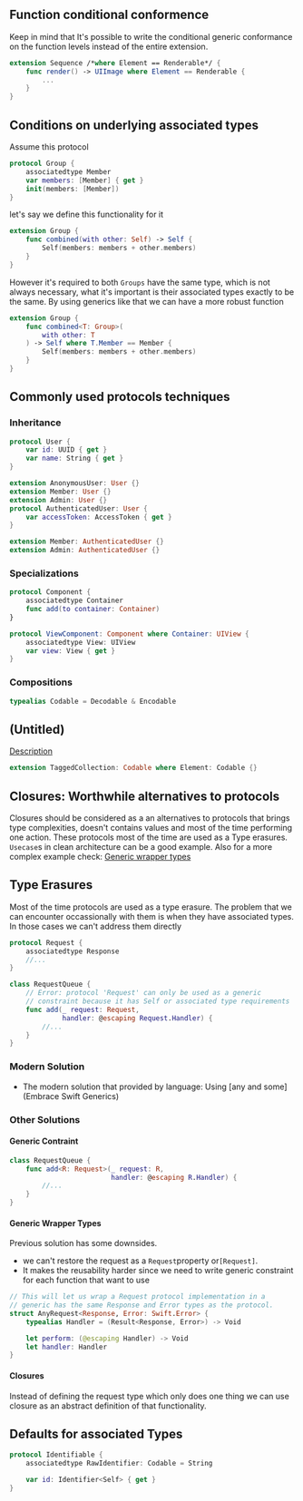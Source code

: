 ## Function conditional conformence
Keep in mind that It's possible to write the conditional generic conformance on the function levels instead of the entire extension.
```Swift
extension Sequence /*where Element == Renderable*/ {
    func render() -> UIImage where Element == Renderable {
        ...
    }
}
```
## Conditions on underlying associated types
Assume this protocol
```Swift
protocol Group {
    associatedtype Member
    var members: [Member] { get }
    init(members: [Member])
}
```
let's say we define this functionality for it
```Swift
extension Group {
    func combined(with other: Self) -> Self {
        Self(members: members + other.members)
    }
}
```
However it's required to both `Groups` have the same type, which is not always necessary, what it's important is their associated types exactly to be the same.
By using generics like that we can have a more robust function
```Swift
extension Group {
    func combined<T: Group>(
        with other: T
    ) -> Self where T.Member == Member {
        Self(members: members + other.members)
    }
}
```
## Commonly used protocols techniques
### Inheritance
```Swift
protocol User {
    var id: UUID { get }
    var name: String { get }
}

extension AnonymousUser: User {}
extension Member: User {}
extension Admin: User {}
protocol AuthenticatedUser: User {
    var accessToken: AccessToken { get }
}

extension Member: AuthenticatedUser {}
extension Admin: AuthenticatedUser {}
```
### Specializations
```Swift
protocol Component {
    associatedtype Container
    func add(to container: Container)
}

protocol ViewComponent: Component where Container: UIView {
    associatedtype View: UIView
    var view: View { get }
}
```
### Compositions
```Swift
typealias Codable = Decodable & Encodable
```
## (Untitled)
[Description](https://www.swiftbysundell.com/articles/designing-reusable-swift-libraries/#packaging-up-a-generic-concept)
```Swift
extension TaggedCollection: Codable where Element: Codable {}
```
## Closures: Worthwhile alternatives to protocols
Closures should be considered as a an alternatives to protocols that brings type complexities, doesn't contains values and most of the time performing one action. These protocols most of the time are used  as a Type erasures.
`Usecase`s in clean architecture can be a good example.
Also for a more complex example check: [Generic wrapper types](https://www.swiftbysundell.com/articles/different-flavors-of-type-erasure-in-swift/#generic-wrapper-types)
## Type Erasures
Most of the time protocols are used as a type erasure. The problem that we can encounter occassionally with them is when they have associated types. In those cases we can't address them directly
```Swift
protocol Request {
    associatedtype Response
	//...
}

class RequestQueue {
    // Error: protocol 'Request' can only be used as a generic
    // constraint because it has Self or associated type requirements
    func add(_ request: Request,
             handler: @escaping Request.Handler) {
        //...
    }
}
```
### Modern Solution
* The modern solution that provided by language: Using [any and some](Embrace Swift Generics)
### Other Solutions
#### Generic Contraint
```Swift
class RequestQueue {
    func add<R: Request>(_ request: R,
                         handler: @escaping R.Handler) {
        //...
    }
}
```
#### Generic Wrapper Types
Previous solution has some downsides. 
* we can't restore the request as a `Request`property or`[Request]`. 
* It makes the reusability harder since we need to write generic constraint for each function that want to use
```Swift
// This will let us wrap a Request protocol implementation in a
// generic has the same Response and Error types as the protocol.
struct AnyRequest<Response, Error: Swift.Error> {
    typealias Handler = (Result<Response, Error>) -> Void

    let perform: (@escaping Handler) -> Void
    let handler: Handler
}
```
#### Closures
Instead of defining the request type which only does one thing we can use closure as an abstract definition of that functionality.
## Defaults for associated Types
```Swift
protocol Identifiable {
    associatedtype RawIdentifier: Codable = String

    var id: Identifier<Self> { get }
}
```